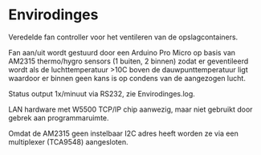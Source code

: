 # Envirodinges
Veredelde fan controller voor het ventileren van de opslagcontainers. 

Fan aan/uit wordt gestuurd door een Arduino Pro Micro op basis van AM2315 thermo/hygro sensors (1 buiten, 2 binnen) zodat er geventileerd wordt als de luchttemperatuur >10C boven de dauwpunttemperatuur ligt waardoor er binnen geen kans is op condens van de aangezogen lucht.

Status output 1x/minuut via RS232, zie Envirodinges.log.

LAN hardware met W5500 TCP/IP chip aanwezig, maar niet gebruikt door gebrek aan programmaruimte.

Omdat de AM2315 geen instelbaar I2C adres heeft worden ze via een multiplexer (TCA9548) aangesloten.
